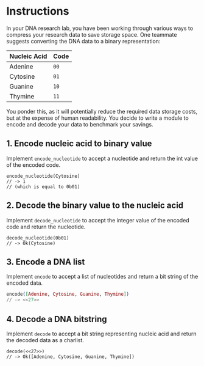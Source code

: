 # Instructions

In your DNA research lab, you have been working through various ways to compress your research data to save storage space. One teammate suggests converting the DNA data to a binary representation:

| Nucleic Acid | Code  |
| ------------ | ----- |
| Adenine      |  `00` |
| Cytosine     |  `01` |
| Guanine      |  `10` |
| Thymine      |  `11` |

You ponder this, as it will potentially reduce the required data storage costs, but at the expense of human readability. You decide to write a module to encode and decode your data to benchmark your savings.

## 1. Encode nucleic acid to binary value

Implement `encode_nucleotide` to accept a nucleotide and return the int value of the encoded code.

```gleam
encode_nucleotide(Cytosine)
// -> 1
// (which is equal to 0b01)
```

## 2. Decode the binary value to the nucleic acid

Implement `decode_nucleotide` to accept the integer value of the encoded code and return the nucleotide.

```gleam
decode_nucleotide(0b01)
// -> Ok(Cytosine)
```

## 3. Encode a DNA list

Implement `encode` to accept a list of nucleotides and return a bit string of the encoded data.

```elixir
encode([Adenine, Cytosine, Guanine, Thymine])
// -> <<27>>
```

## 4. Decode a DNA bitstring

Implement `decode` to accept a bit string representing nucleic acid and return the decoded data as a charlist.

```gleam
decode(<<27>>)
// -> Ok([Adenine, Cytosine, Guanine, Thymine])
```
